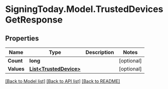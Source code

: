 
# SigningToday.Model.TrustedDevicesGetResponse

## Properties

Name | Type | Description | Notes
------------ | ------------- | ------------- | -------------
**Count** | **long** |  | [optional] 
**Values** | [**List&lt;TrustedDevice&gt;**](TrustedDevice.md) |  | [optional] 

[[Back to Model list]](../README.md#documentation-for-models)
[[Back to API list]](../README.md#documentation-for-api-endpoints)
[[Back to README]](../README.md)

